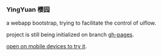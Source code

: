 ### YingYuan 樱园

a webapp bootstrap, trying to facilitate the control of uiflow.

project is still being initialized on branch [gh-pages](https://github.com/shuaishuai/yingyuan/tree/gh-pages).

[open on mobile devices to try it](http://shuaishuai.github.com/yingyuan/mobile.html).
